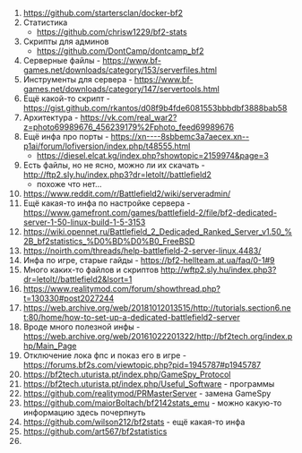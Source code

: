 1. https://github.com/startersclan/docker-bf2
4. Статистика
    - https://github.com/chrisw1229/bf2-stats
5. Скрипты для админов
    - https://github.com/DontCamp/dontcamp_bf2
6. Серверные файлы - https://www.bf-games.net/downloads/category/153/serverfiles.html
7. Инструменты для сервера - https://www.bf-games.net/downloads/category/147/servertools.html
8. Ещё какой-то скрипт - https://gist.github.com/rkantos/d08f9b4fde6081553bbbdbf3888bab58
9. Архитектура - https://vk.com/real_war2?z=photo69989676_456239179%2Fphoto_feed69989676
10. Ещё инфа про порты - https://xn----8sbbemc3a7aecex.xn--p1ai/forum/lofiversion/index.php/t48555.html
    - https://diesel.elcat.kg/index.php?showtopic=2159974&page=3
11. Есть файлы, но не ясно, можно ли их скачать - http://ftp2.sly.hu/index.php3?dr=letolt//battlefield2
    - похоже что нет...
14. https://www.reddit.com/r/Battlefield2/wiki/serveradmin/
15. Ещё какая-то инфа по настройке сервера - https://www.gamefront.com/games/battlefield-2/file/bf2-dedicated-server-1-50-linux-build-1-5-3153
16. https://wiki.opennet.ru/Battlefield_2_Dedicaded_Ranked_Server_v1.50_%2B_bf2statistics_%D0%BD%D0%B0_FreeBSD
17. https://noirth.com/threads/help-battlefield-2-server-linux.4483/
18. Инфа по игре, старые гайды - https://bf2-hellteam.at.ua/faq/0-1#9
19. Много каких-то файлов и скриптов http://wftp2.sly.hu/index.php3?dr=letolt//battlefield2&lsort=1
22. https://www.realitymod.com/forum/showthread.php?t=130330#post2027244
23. https://web.archive.org/web/20181012013515/http://tutorials.section6.net:80/home/how-to-set-up-a-dedicated-battlefield2-server
24. Вроде много полезной инфы - https://web.archive.org/web/20161022201322/http://bf2tech.org/index.php/Main_Page
25. Отключение лока фпс и показ его в игре - https://forums.bf2s.com/viewtopic.php?pid=1945787#p1945787
26. https://bf2tech.uturista.pt/index.php/GameSpy_Protocol
27. https://bf2tech.uturista.pt/index.php/Useful_Software - программы
28. https://github.com/realitymod/PRMasterServer - замена GameSpy
29. https://github.com/maiorBoltach/bf2142stats_emu - можно какую-то информацию здесь почерпнуть
30. https://github.com/wilson212/bf2stats - ещё какая-то инфа
31. https://github.com/art567/bf2statistics
32. 
